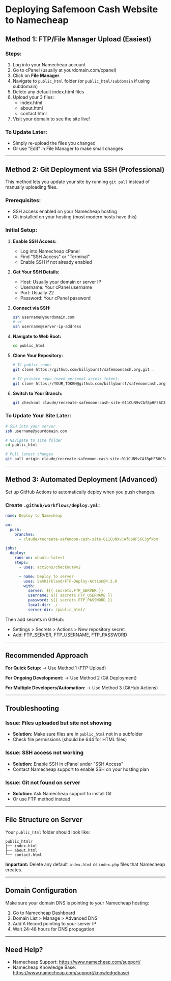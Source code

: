 # Deploying Safemoon Cash Website to Namecheap

## Method 1: FTP/File Manager Upload (Easiest)

### Steps:
1. Log into your Namecheap account
2. Go to cPanel (usually at yourdomain.com/cpanel)
3. Click on **File Manager**
4. Navigate to `public_html` folder (or `public_html/subdomain` if using subdomain)
5. Delete any default index.html files
6. Upload your 3 files:
   - index.html
   - about.html
   - contact.html
7. Visit your domain to see the site live!

### To Update Later:
- Simply re-upload the files you changed
- Or use "Edit" in File Manager to make small changes

---

## Method 2: Git Deployment via SSH (Professional)

This method lets you update your site by running `git pull` instead of manually uploading files.

### Prerequisites:
- SSH access enabled on your Namecheap hosting
- Git installed on your hosting (most modern hosts have this)

### Initial Setup:

1. **Enable SSH Access:**
   - Log into Namecheap cPanel
   - Find "SSH Access" or "Terminal"
   - Enable SSH if not already enabled

2. **Get Your SSH Details:**
   - Host: Usually your domain or server IP
   - Username: Your cPanel username
   - Port: Usually 22
   - Password: Your cPanel password

3. **Connect via SSH:**
   ```bash
   ssh username@yourdomain.com
   # or
   ssh username@server-ip-address
   ```

4. **Navigate to Web Root:**
   ```bash
   cd public_html
   ```

5. **Clone Your Repository:**
   ```bash
   # If public repo:
   git clone https://github.com/billyburst/safemooncash.org.git .

   # If private repo (need personal access token):
   git clone https://YOUR_TOKEN@github.com/billyburst/safemooncash.org.git .
   ```

6. **Switch to Your Branch:**
   ```bash
   git checkout claude/recreate-safemoon-cash-site-011CUN9vCAf8pHF56C3gfxbm
   ```

### To Update Your Site Later:
```bash
# SSH into your server
ssh username@yourdomain.com

# Navigate to site folder
cd public_html

# Pull latest changes
git pull origin claude/recreate-safemoon-cash-site-011CUN9vCAf8pHF56C3gfxbm
```

---

## Method 3: Automated Deployment (Advanced)

Set up GitHub Actions to automatically deploy when you push changes.

### Create `.github/workflows/deploy.yml`:

```yaml
name: Deploy to Namecheap

on:
  push:
    branches:
      - claude/recreate-safemoon-cash-site-011CUN9vCAf8pHF56C3gfxbm

jobs:
  deploy:
    runs-on: ubuntu-latest
    steps:
      - uses: actions/checkout@v2

      - name: Deploy to server
        uses: SamKirkland/FTP-Deploy-Action@4.3.0
        with:
          server: ${{ secrets.FTP_SERVER }}
          username: ${{ secrets.FTP_USERNAME }}
          password: ${{ secrets.FTP_PASSWORD }}
          local-dir: ./
          server-dir: /public_html/
```

Then add secrets in GitHub:
- Settings > Secrets > Actions > New repository secret
- Add: FTP_SERVER, FTP_USERNAME, FTP_PASSWORD

---

## Recommended Approach

**For Quick Setup:**
→ Use Method 1 (FTP Upload)

**For Ongoing Development:**
→ Use Method 2 (Git Deployment)

**For Multiple Developers/Automation:**
→ Use Method 3 (GitHub Actions)

---

## Troubleshooting

### Issue: Files uploaded but site not showing
- **Solution:** Make sure files are in `public_html` not in a subfolder
- Check file permissions (should be 644 for HTML files)

### Issue: SSH access not working
- **Solution:** Enable SSH in cPanel under "SSH Access"
- Contact Namecheap support to enable SSH on your hosting plan

### Issue: Git not found on server
- **Solution:** Ask Namecheap support to install Git
- Or use FTP method instead

---

## File Structure on Server

Your `public_html` folder should look like:
```
public_html/
├── index.html
├── about.html
└── contact.html
```

**Important:** Delete any default `index.html` or `index.php` files that Namecheap creates.

---

## Domain Configuration

Make sure your domain DNS is pointing to your Namecheap hosting:
1. Go to Namecheap Dashboard
2. Domain List > Manage > Advanced DNS
3. Add A Record pointing to your server IP
4. Wait 24-48 hours for DNS propagation

---

## Need Help?

- Namecheap Support: https://www.namecheap.com/support/
- Namecheap Knowledge Base: https://www.namecheap.com/support/knowledgebase/
